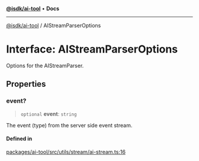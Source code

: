 [**@isdk/ai-tool**](../README.md) • **Docs**

***

[@isdk/ai-tool](../globals.md) / AIStreamParserOptions

# Interface: AIStreamParserOptions

Options for the AIStreamParser.

## Properties

### event?

> `optional` **event**: `string`

The event (type) from the server side event stream.

#### Defined in

[packages/ai-tool/src/utils/stream/ai-stream.ts:16](https://github.com/isdk/ai-tool.js/blob/e324043799402aa2caa41711a9168487ab85c166/src/utils/stream/ai-stream.ts#L16)
